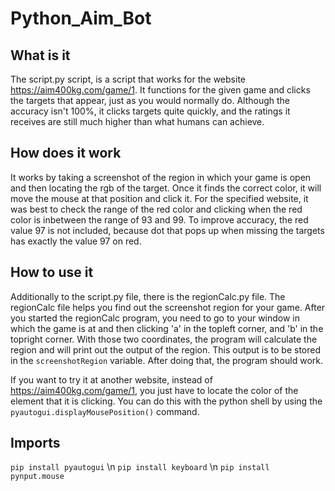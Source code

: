 # Python_Aim_Bot


## What is it
The script.py script, is a script that works for the website https://aim400kg.com/game/1. It functions for the given game and clicks the targets that appear, just as you would normally do. Although the accuracy isn't 100%, it clicks targets quite quickly, and the ratings it receives are still much higher than what humans can achieve.

## How does it work
It works by taking a screenshot of the region in which your game is open and then locating the rgb of the target. Once it finds the correct color, it will move the mouse at that position and click it. For the specified website, it was best to check the range of the red color and clicking when the red color is inbetween the range of 93 and 99. To improve accuracy, the red value 97 is not included, because dot that pops up when missing the targets has exactly the value 97 on red.

## How to use it
Additionally to the script.py file, there is the regionCalc.py file. The regionCalc file helps you find out the screenshot region for your game. After you started the regionCalc program, you need to go to your window in which the game is at and then clicking 'a' in the topleft corner, and 'b' in the topright corner. With those two coordinates, the program will calculate the region and will print out the output of the region. This output is to be stored in the ```screenshotRegion``` variable. After doing that, the program should work.

If you want to try it at another website, instead of https://aim400kg.com/game/1, you just have to locate the color of the element that it is clicking. You can do this with the python shell by using the ``` pyautogui.displayMousePosition() ``` command.

## Imports

``` pip install pyautogui ``` \n
``` pip install keyboard ``` \n
``` pip install pynput.mouse ```
